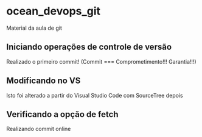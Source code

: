 # ocean_devops_git
Material da aula de git

## Iniciando operações de controle de versão

Realizado o primeiro commit! (Commit === Comprometimento!!! Garantia!!!)

## Modificando no VS

Isto foi alterado a partir do Visual Studio Code com SourceTree depois

## Verificando a opção de fetch

Realizando commit online
